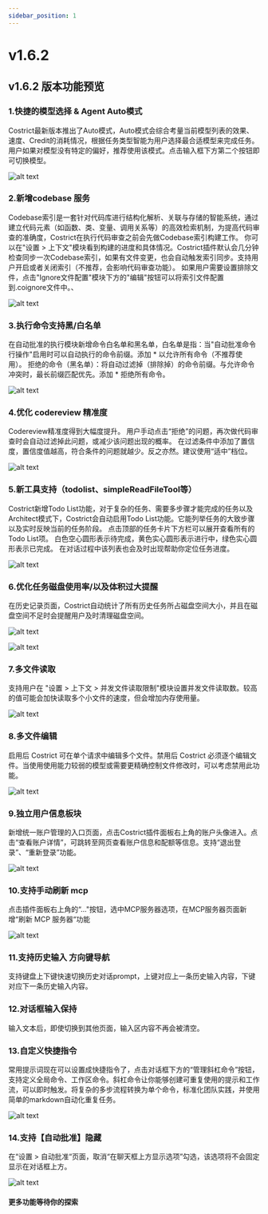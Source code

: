 ```yaml
---
sidebar_position: 1
---
```


# v1.6.2

## v1.6.2 版本功能预览

### 1.快捷的模型选择 & Agent  Auto模式
Costrict最新版本推出了Auto模式，Auto模式会综合考量当前模型列表的效果、速度、Credit的消耗情况，根据任务类型智能为用户选择最合适模型来完成任务。用户如果对模型没有特定的偏好，推荐使用该模式。点击输入框下方第二个按钮即可切换模型。

![alt text](./img/1.png)


### 2.新增codebase 服务
Codebase索引是一套针对代码库进行结构化解析、关联与存储的智能系统，通过建立代码元素（如函数、类、变量、调用关系等）的高效检索机制，为提高代码审查的准确度，Costrict在执行代码审查之前会先做Codebase索引构建工作。
你可以在"设置 > 上下文"模块看到构建的进度和具体情况。Costrict插件默认会几分钟检查同步一次Codebase索引，如果有文件变更，也会自动触发索引同步。支持用户开启或者关闭索引（不推荐，会影响代码审查功能）。
如果用户需要设置排除文件，点击"Ignore文件配置"模块下方的"编辑"按钮可以将索引文件配置到.coignore文件中。、

![alt text](./img/2.png)


### 3.执行命令支持黑/白名单
在自动批准的执行模块新增命令白名单和黑名单，白名单是指：当"自动批准命令行操作"启用时可以自动执行的命令前缀。添加 * 以允许所有命令（不推荐使用）。
拒绝的命令（黑名单）：将自动过滤掉（排除掉）的命令前缀。与允许命令冲突时，最长前缀匹配优先。添加 * 拒绝所有命令。

![alt text](./img/3.png)


### 4.优化 codereview 精准度
Codereview精准度得到大幅度提升。
用户手动点击“拒绝”的问题，再次做代码审查时会自动过滤掉此问题，或减少该问题出现的概率。
在过滤条件中添加了置信度，置信度值越高，符合条件的问题就越少。反之亦然。建议使用“适中”档位。

![alt text](./img/4.png)


### 5.新工具支持（todolist、simpleReadFileTool等）
Costrict新增Todo List功能，对于复杂的任务、需要多步骤才能完成的任务以及Architect模式下，Costrict会自动启用Todo List功能。它能列举任务的大致步骤以及实时反映当前的任务阶段。
点击顶部的任务卡片下方栏可以展开查看所有的Todo List项。 白色空心圆形表示待完成，黄色实心圆形表示进行中，绿色实心圆形表示已完成。
在对话过程中该列表也会及时出现帮助你定位任务进度。

![alt text](./img/5.png)


### 6.优化任务磁盘使用率/以及体积过大提醒
在历史记录页面，Costrict自动统计了所有历史任务所占磁盘空间大小，并且在磁盘空间不足时会提醒用户及时清理磁盘空间。

![alt text](./img/6.png)

![alt text](./img/7.png)


### 7.多文件读取
支持用户在 "设置 > 上下文 > 并发文件读取限制"模块设置并发文件读取数。较高的值可能会加快读取多个小文件的速度，但会增加内存使用量。

![alt text](./img/8.png)


### 8.多文件编辑
启用后 Costrict 可在单个请求中编辑多个文件。禁用后 Costrict 必须逐个编辑文件。当使用使用能力较弱的模型或需要更精确控制文件修改时，可以考虑禁用此功能。

![alt text](./img/9.png)


### 9.独立用户信息板块
新增统一账户管理的入口页面，点击Costrict插件面板右上角的账户头像进入。点击“查看账户详情”，可跳转至网页查看账户信息和配额等信息。支持“退出登录”、“重新登录”功能。

![alt text](./img/10.png)


### 10.支持手动刷新 mcp
点击插件面板右上角的“..."按钮，选中MCP服务器选项，在MCP服务器页面新增“刷新 MCP 服务器“功能

![alt text](./img/11.png)


### 11.支持历史输入 方向键导航
支持键盘上下键快速切换历史对话prompt，上键对应上一条历史输入内容，下键对应下一条历史输入内容。


### 12.对话框输入保持
输入文本后，即使切换到其他页面，输入区内容不再会被清空。


### 13.自定义快捷指令
常用提示词现在可以设置成快捷指令了，点击对话框下方的“管理斜杠命令”按钮，支持定义全局命令、工作区命令。斜杠命令让你能够创建可重复使用的提示和工作流，可以即时触发。将复杂的多步流程转换为单个命令，标准化团队实践，并使用简单的markdown自动化重复任务。

![alt text](./img/12.png)


### 14.支持【自动批准】隐藏
在“设置 > 自动批准“页面，取消“在聊天框上方显示选项”勾选，该选项将不会固定显示在对话框上方。

![alt text](./img/13.png)


#### 更多功能等待你的探索 
